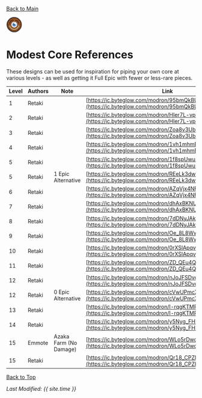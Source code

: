 [Back to Main](index.md)

![Modest Core](images/core_1_modest.png)

# Modest Core References

These designs can be used for inspiration for piping your own core at various levels - as well as getting it Full Epic with fewer or less-rare pieces.

| Level | Authors | Note | Link |
|---|---|---|---|
| 1 | Retaki |  | [https://ic.byteglow.com/modron/95bmQkBUH9pH1x98144B-](https://ic.byteglow.com/modron/95bmQkBUH9pH1x98144B-) |
| 2 | Retaki |  | [https://ic.byteglow.com/modron/HIer7L-vp1hVz5ZCdGU5b](https://ic.byteglow.com/modron/HIer7L-vp1hVz5ZCdGU5b) |
| 3 | Retaki |  | [https://ic.byteglow.com/modron/Zoa8v3UbNzZPVxKhFn3gl](https://ic.byteglow.com/modron/Zoa8v3UbNzZPVxKhFn3gl) |
| 4 | Retaki |  | [https://ic.byteglow.com/modron/1vh1mhmEG7B-9vx-U7QMk](https://ic.byteglow.com/modron/1vh1mhmEG7B-9vx-U7QMk) |
| 5 | Retaki |  | [https://ic.byteglow.com/modron/1f8spUwuzcO5U4zHMKSPQ](https://ic.byteglow.com/modron/1f8spUwuzcO5U4zHMKSPQ) |
| 5 | Retaki | 1 Epic Alternative | [https://ic.byteglow.com/modron/REeLk3dw240gtF0Ot58qR](https://ic.byteglow.com/modron/REeLk3dw240gtF0Ot58qR) |
| 6 | Retaki |  | [https://ic.byteglow.com/modron/AZqVjx4NFY09GDqwvDlO0](https://ic.byteglow.com/modron/AZqVjx4NFY09GDqwvDlO0) |
| 7 | Retaki |  | [https://ic.byteglow.com/modron/dhAxBKNUh3PW5gceSF1wN](https://ic.byteglow.com/modron/dhAxBKNUh3PW5gceSF1wN) |
| 8 | Retaki |  | [https://ic.byteglow.com/modron/7dDNyJAk0urYvYcDGZy0D](https://ic.byteglow.com/modron/7dDNyJAk0urYvYcDGZy0D) |
| 9 | Retaki |  | [https://ic.byteglow.com/modron/Oe_8L8WwwW3WjDp8mZ6Mn](https://ic.byteglow.com/modron/Oe_8L8WwwW3WjDp8mZ6Mn) |
| 10 | Retaki |  | [https://ic.byteglow.com/modron/0rXSlApqvm-RpNHm6rCGN](https://ic.byteglow.com/modron/0rXSlApqvm-RpNHm6rCGN) |
| 11 | Retaki |  | [https://ic.byteglow.com/modron/ZD_QEu4QiETXVOF4w5RVR](https://ic.byteglow.com/modron/ZD_QEu4QiETXVOF4w5RVR) |
| 12 | Retaki |  | [https://ic.byteglow.com/modron/nJoJFSDvdD7b1rZPrBalL](https://ic.byteglow.com/modron/nJoJFSDvdD7b1rZPrBalL) |
| 12 | Retaki | 0 Epic Alternative | [https://ic.byteglow.com/modron/cVwUPmcXfoSxLyGzwNmw5](https://ic.byteglow.com/modron/cVwUPmcXfoSxLyGzwNmw5) |
| 13 | Retaki |  | [https://ic.byteglow.com/modron/I-rqgKTMR-dq7PTnoDLEY](https://ic.byteglow.com/modron/I-rqgKTMR-dq7PTnoDLEY) |
| 14 | Retaki |  | [https://ic.byteglow.com/modron/y5Nyg_FHh31td1MkHAToY](https://ic.byteglow.com/modron/y5Nyg_FHh31td1MkHAToY) |
| 15 | Emmote | Azaka Farm (No Damage) | [https://ic.byteglow.com/modron/WLo5rDwq6qkF02usUiNr6](https://ic.byteglow.com/modron/WLo5rDwq6qkF02usUiNr6) |
| 15 | Retaki |  | [https://ic.byteglow.com/modron/Qr18_CPZlXC9flrEZzn54](https://ic.byteglow.com/modron/Qr18_CPZlXC9flrEZzn54) |

[Back to Top](#top)

*Last Modified: {{ site.time }}*